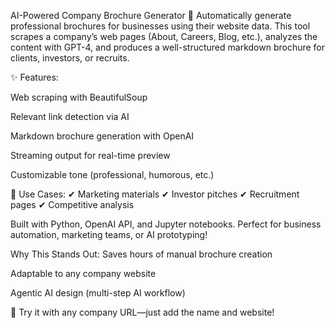 AI-Powered Company Brochure Generator
📄 Automatically generate professional brochures for businesses using their website data. This tool scrapes a company’s web pages (About, Careers, Blog, etc.), analyzes the content with GPT-4, and produces a well-structured markdown brochure for clients, investors, or recruits.

✨ Features:

Web scraping with BeautifulSoup

Relevant link detection via AI

Markdown brochure generation with OpenAI

Streaming output for real-time preview

Customizable tone (professional, humorous, etc.)

🚀 Use Cases:
✔ Marketing materials
✔ Investor pitches
✔ Recruitment pages
✔ Competitive analysis

Built with Python, OpenAI API, and Jupyter notebooks. Perfect for business automation, marketing teams, or AI prototyping!

Why This Stands Out:
Saves hours of manual brochure creation

Adaptable to any company website

Agentic AI design (multi-step AI workflow)

🔗 Try it with any company URL—just add the name and website!
